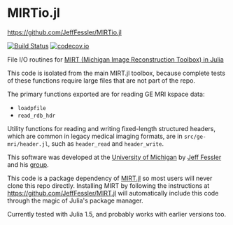 # MIRTio.jl
https://github.com/JeffFessler/MIRTio.jl

[![Build Status](https://travis-ci.org/JeffFessler/MIRTio.jl.svg?branch=master)](https://travis-ci.org/JeffFessler/MIRTio.jl)
[![codecov.io](http://codecov.io/github/JeffFessler/MIRTio.jl/coverage.svg?branch=master)](http://codecov.io/github/JeffFessler/MIRTio.jl?branch=master)

File I/O routines for
[MIRT (Michigan Image Reconstruction Toolbox) in Julia](https://github.com/JeffFessler/MIRT.jl)

This code is isolated from the main MIRT.jl toolbox,
because complete tests of these functions
require large files
that are not part of the repo.

The primary functions exported are for reading GE MRI kspace data:
* `loadpfile`
* `read_rdb_hdr`

Utility functions for reading and writing fixed-length structured headers,
which are common in legacy medical imaging formats,
are in `src/ge-mri/header.jl`,
such as `header_read` and `header_write`.

This software was developed at the
[University of Michigan](https://umich.edu/)
by
[Jeff Fessler](http://web.eecs.umich.edu/~fessler)
and his
[group](http://web.eecs.umich.edu/~fessler/group).

This code is a package dependency of
[MIRT.jl](https://github.com/JeffFessler/MIRT.jl)
so most users will never clone this repo directly.
Installing MIRT
by following the instructions at
https://github.com/JeffFessler/MIRT.jl
will automatically include this code
through the magic of Julia's package manager.

Currently tested with Julia 1.5,
and probably works with earlier versions too.
